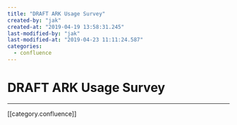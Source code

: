 ```yaml
---
title: "DRAFT ARK Usage Survey"
created-by: "jak"
created-at: "2019-04-19 13:58:31.245"
last-modified-by: "jak"
last-modified-at: "2019-04-23 11:11:24.587"
categories:
  - confluence
---
```


# DRAFT ARK Usage Survey


---

[[category.confluence]]
